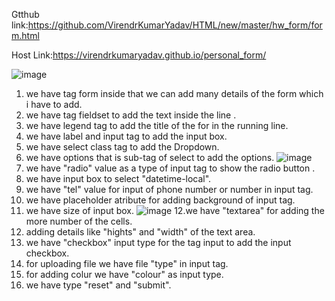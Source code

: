 Gtthub link:https://github.com/VirendrKumarYadav/HTML/new/master/hw_form/form.html

Host Link:https://virendrkumaryadav.github.io/personal_form/

![image](https://github.com/VirendrKumarYadav/HTML/assets/87600216/e2daafc7-ba33-4afe-b337-d98ec476f56c)

1. we have tag form inside that we can add many details of the form which i have to add.
2. we have tag fieldset to add the text inside the line .
3. we have legend tag to add the title of the for in the running line.
4. we have label and input tag to add the input box.
5. we have select class tag to add the Dropdown.
6. we have options that is sub-tag of select to add the options.
![image](https://github.com/VirendrKumarYadav/HTML/assets/87600216/c456bceb-03bf-4cec-ade0-1755cc22c802)
7. we have "radio" value as a type of input tag to show the  radio button .
8. we have input box to select "datetime-local".
9. we have "tel" value for input of phone number or number in input tag.
10. we have placeholder atribute for adding background of input tag.
11. we have size of input box.
![image](https://github.com/VirendrKumarYadav/HTML/assets/87600216/bff917bd-7dae-4d37-83bf-8070256554d4)
12.we have "textarea" for adding the more number of the cells.
13. adding details like "hights" and "width" of the text area.
14. we have "checkbox" input type for the tag input to add the input checkbox.
15. for uploading file we have file "type" in input tag.
16. for adding colur we have "colour" as input type.
17. we have type "reset" and "submit".

 
